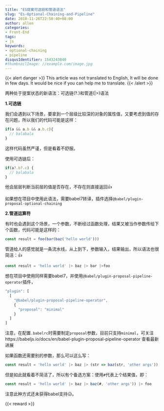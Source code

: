 ```yaml
---
title: "ES提案可选链和管道语法"
slug: "Es-Optional-Chaining-and-Pipeline"
date: 2018-11-26T22:50:40+08:00
author: allen
categories:
- Front-End
tags:
- js
keywords:
- optional-chaining
- pipeline
disqusIdentifier: 1543243840
#thumbnailImage: //example.com/image.jpg
---
```


{{< alert danger >}}
  This article was not translated to English, It will be done in few days. It would be nice if you can help me to translate.
{{< /alert >}}

两种处于提案状态的新语法：可选链(?.)和管道(|>)语法
<!--more-->

**1.可选链**

我们会遇到以下场景，要拿到一个层级比较深的对象的属性值，又要考虑到值的存在问题，所以我们的代码可能是这样：

```js
if(a && a.b && a.b.c){
  // balabala
}
```
这样代码虽然严谨，但是看着不舒服。

使用可选链后：

```js
if(a?.b?.c) {
  // balabala
}
```
他会层层判断当前层的值是否存在，不存在则直接返回👍

如果想在项目中使用此语法，需要babel7转译，插件选择`@babel/plugin-proposal-optional-chaining`


**2.管道运算符**

有时也会遇到这个场景，一个参数，不断经过函数处理，结果又被当作参数传给下个函数，代码可能是这样的：
```js
const result = foo(bar(baz('hello world')))
```

管道给人的感觉就是一条流水线，从上到下，参数输入，结果输出，所以语法也很简洁：👍

```js
const result = 'hello world' |> baz |> bar |>foo
```

想在项目中使用同样需要babel7，并使用`@babel/plugin-proposal-pipeline-operator`插件，

```js
"plugin": [
  [
    "@babel/plugin-proposal-pipeline-operator",
    {
      "proposal": "minimal"
    }
  ]
]
```
注意，在配置`.babelrc`时需要制定`proposal`参数，目前只支持`minimal`，可关注https://babeljs.io/docs/en/babel-plugin-proposal-pipeline-operator 查看最新进展

如果函数还需要别的参数，那么可以这么写：
```js
const result = 'hello world' |> baz |> (str => baz(str, 'other args')) |> foo
```

但是如此就看着不简洁了，所以有个备选方案：使用`#`代表上个结果值，即：
```js
const result = 'hello world' |> baz |> baz(#, 'other args')) |> foo
```

注意此种方式还未获得babel支持😥。

{{< reward >}}
